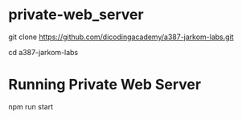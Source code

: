 # private-web_server
git clone https://github.com/dicodingacademy/a387-jarkom-labs.git

cd a387-jarkom-labs

# Running Private Web Server
npm run start
